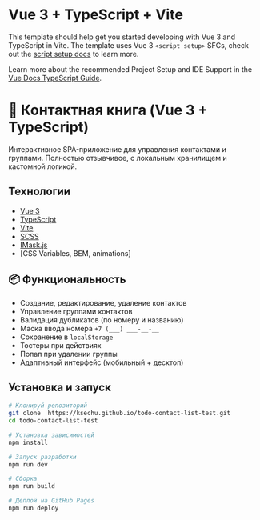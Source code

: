 # Vue 3 + TypeScript + Vite

This template should help get you started developing with Vue 3 and TypeScript in Vite. The template uses Vue 3 `<script setup>` SFCs, check out the [script setup docs](https://v3.vuejs.org/api/sfc-script-setup.html#sfc-script-setup) to learn more.

Learn more about the recommended Project Setup and IDE Support in the [Vue Docs TypeScript Guide](https://vuejs.org/guide/typescript/overview.html#project-setup).

# 📱 Контактная книга (Vue 3 + TypeScript)

Интерактивное SPA-приложение для управления контактами и группами. Полностью отзывчивое, с локальным хранилищем и кастомной логикой.

## Технологии

- [Vue 3](https://vuejs.org/)
- [TypeScript](https://www.typescriptlang.org/)
- [Vite](https://vitejs.dev/)
- [SCSS](https://sass-lang.com/)
- [IMask.js](https://imask.js.org/)
- [CSS Variables, BEM, animations]

## 📦 Функциональность

- Создание, редактирование, удаление контактов
- Управление группами контактов
- Валидация дубликатов (по номеру и названию)
- Маска ввода номера `+7 (___) ___-__-__`
- Сохранение в `localStorage`
- Тостеры при действиях
- Попап при удалении группы
- Адаптивный интерфейс (мобильный + десктоп)

## Установка и запуск

```bash
# Клонируй репозиторий
git clone  https://ksechu.github.io/todo-contact-list-test.git
cd todo-contact-list-test

# Установка зависимостей
npm install

# Запуск разработки
npm run dev

# Сборка
npm run build

# Деплой на GitHub Pages
npm run deploy

